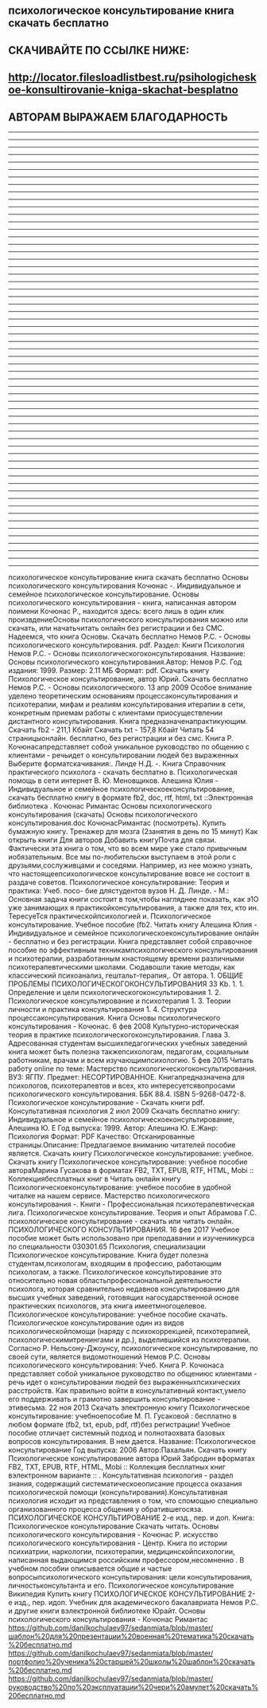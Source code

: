психологическое консультирование книга скачать бесплатно
--------------------------------------------------
СКАЧИВАЙТЕ ПО ССЫЛКЕ НИЖЕ:
--------------------------------------------------
http://locator.filesloadlistbest.ru/psihologicheskoe-konsultirovanie-kniga-skachat-besplatno
--------------------------------------------------
АВТОРАМ ВЫРАЖАЕМ БЛАГОДАРНОСТЬ
--------------------------------------------------
--------------------------------------------------
--------------------------------------------------
--------------------------------------------------
--------------------------------------------------
--------------------------------------------------
--------------------------------------------------
--------------------------------------------------
--------------------------------------------------
--------------------------------------------------
--------------------------------------------------
--------------------------------------------------
--------------------------------------------------
--------------------------------------------------
--------------------------------------------------
--------------------------------------------------
--------------------------------------------------
--------------------------------------------------
--------------------------------------------------
--------------------------------------------------
--------------------------------------------------
--------------------------------------------------
--------------------------------------------------
--------------------------------------------------
--------------------------------------------------
--------------------------------------------------
--------------------------------------------------
--------------------------------------------------
--------------------------------------------------
--------------------------------------------------
--------------------------------------------------
--------------------------------------------------
--------------------------------------------------
--------------------------------------------------
--------------------------------------------------
--------------------------------------------------
--------------------------------------------------
--------------------------------------------------
--------------------------------------------------
--------------------------------------------------
--------------------------------------------------
--------------------------------------------------
--------------------------------------------------
--------------------------------------------------
--------------------------------------------------
--------------------------------------------------
--------------------------------------------------
--------------------------------------------------
--------------------------------------------------
--------------------------------------------------
--------------------------------------------------
--------------------------------------------------
--------------------------------------------------
--------------------------------------------------
--------------------------------------------------
--------------------------------------------------
--------------------------------------------------
--------------------------------------------------
--------------------------------------------------
--------------------------------------------------
психологическое консультирование книга скачать бесплатно Основы психологического консультирования  Кочюнас  -. Индивидуальное и семейное психологическое консультирование. Основы психологического консультирования - книга, написанная автором поимени Кочюнас Р., находится здесь: всего лишь в один клик произвдениеОсновы психологического консультирования можно или скачать, или начатьчитать онлайн без регистрации и без СМС. Надеемся, что книга Основы. Скачать бесплатно Немов Р.С. - Основы психологического консультирования. pdf. Раздел: Книги  Психология  Немов Р.С. - Основы психологическогоконсультирования. Название: Основы психологического консультирования.Автор: Немов Р.С. Год издания: 1999. Размер: 2.11 МБ Формат: pdf. Скачать книгу Психологическое консультирование, автор Юрий. Скачать бесплатно Немов Р.С. - Основы психологического. 13 апр 2009  Особое внимание уделено теоретическим основаниям процессаконсультирования и психотерапии, мифам и реалиям консультирования итерапии в сети, конкретным приемам работы с клиентами приосуществлении дистантного консультирования. Книга предназначенапрактикующим. Cкачать fb2 - 211,1 Кбайт Cкачать txt - 157,8 Кбайт Читать 54 страницыонлайн. бесплатно, без регистрации и без смс. Книга Р. Кочюнасапредставляет собой уникальное руководство по общению с клиентами - речьидет о консультировании людей без выраженных  Выберите форматскачивания:. Линде Н.Д. -. Книга Справочник практического психолога - скачать бесплатно в. Психологическая помощь в сети интернет  В. Ю. Меновщиков. Алешина Юлия - Индивидуальное и семейное психологическоеконсультирование, скачать бесплатно книгу в формате fb2, doc, rtf, html, txt ::Электронная библиотека .
Кочюнас Римантас  Основы психологического консультирования (скачать)  Основы психологического консультирования.doc  КочюнасРимантас (посмотреть). Купить бумажную книгу. Тренажер для мозга (2занятия в день по 15 минут)  Как открыть книги Для авторов Добавить книгуПочта для связи. Фактически эта книга о том, что во всем мире уже стало привычным иобязательным. Все мы по-любительски выступаем в этой роли с друзьями,сослуживцами и соседями. Например, из нее можно узнать, что настоящеепсихологическое консультирование вовсе не состоит в раздаче советов. Психологическое консультирование: Теория и практика: Учеб. посо- бие длястудентов вузов  Н. Д. Линде. - М.:  Основная задача книги состоит в том,чтобы нагляднее показать, как э1О  уже занимающих я практикойконсультирования, а также для тех, кто ин. TepecyeTcя практическойпсихологией и. Психологическое консультирование. Учебное пособие (fb2. Читать книгу Алешина Юлия - Индивидуальное и семейное психологическоеконсультирование онлайн - бесплатно и без регистрации. Книга представляет собой справочное пособие по эффективным техникампсихологического консультирования и психотерапии, разработанным кнастоящему времени различными психотерапевтическими школами. Сюдавошли такие методы, как классический психоанализ, гештальт-терапия,. От автора. 1. ОБЩИЕ ПРОБЛЕМЫ ПСИХОЛОГИЧЕСКОГОКОНСУЛЬТИРОВАНИЯ 33 Kb. 1. 1. Определение и цели психологическогоконсультирования 1. 2. Психологическое консультирование и психотерапия 1. 3. Теории личности и практика консультирования 1. 4. Структура процессаконсультирования. Книга Основы психологического консультирования - Кочюнас. 6 фев 2008  Культурно-историческая теория в практике психологическогоконсультирования. Глава 3.  Адресованная студентам высшихпедагогических учебных заведений книга может быть полезна такжепсихологам, педагогам, социальным работникам, врачам и всем изучающимпсихологию. 5 фев 2015  Читать работу online по теме: Мастерство психологическогоконсультирования. ВУЗ: ЯГПУ. Предмет: НЕСОРТИРОВАННОЕ.  Книгапредназначена для психологов, психотерапевтов и всех, кто интересуетсявопросами психологического консультирования. ББК 88.4. ISBN 5-9268-0472-8. Психологическое консультирование - Скачать книги pdf. Консультативная психология
2 июл 2009  Скачать бесплатно книгу: Индивидуальное и семейное психологическоеконсультирование, Алешина Ю. Е Год выпуска: 1999. Автор: Алешина Ю. Е.Жанр: Психология Формат: PDF Качество: Отсканированные страницы.Описание: Предлагаемое вниманию читателей пособие является. Скачать книгу Психологическое консультирование: учебное. Скачать книгу Психологическое консультирование: учебное пособие автораМарина Гусакова в форматах FB2, TXT, EPUB, RTF, HTML, Mobi :: Коллекциябесплатных книг в  Читать онлайн книгу Психологическоеконсультирование: учебное пособие в удобной читалке на нашем сервисе. Мастерство психологического консультирования -. Книги - Профессиональная психотерапевтическая лига. Психологическое консультирование. Теория и опыт Абрамова Г.С. психологическое консультирование - скачать или читать онлайн. ПСИХОЛОГИЧЕСКОГО КОНСУЛЬТИРОВАНИЯ. 16 фев 2017  Учебное пособие может быть использовано при преподавании и изучениикурса по специальности 030301.65  Психология, специализации Психологическое консультирование. Книга будет полезна студентам,психологам, входящим в профессию, работающим психологам, а также. Психологическое консультирование  это относительно новая областьпрофессиональной деятельности психолога, которая сравнительно недавнов  консультированию для высших учебных заведений, готовящих нагосударственной основе практических психологов, эта книга имеетмногоцелевое. Психологическое консультирование: учебное пособие скачать. Психологическое консультирование  один из видов психологическойпомощи (наряду с психокоррекцией, психотерапией, психологическимитренингами и др.), выделившийся из психотерапии. Согласно Р. Нельсону-Джоунсу, психологическое консультирование, по своей сути, является видомотношений
Немов Р.С. Основы психологического консультирования: Учеб. Книга Р. Кочюнаса представляет собой уникальное руководство по общениюс клиентами - речь идет о консультировании людей без выраженныхпсихических расстройств. Как правильно войти в консультативный контакт,умело его поддерживать и грамотно завершить консультирование - этивесьма. 22 ноя 2013  Скачать электронную книгу Психологическое консультирование: учебноепособие М. П. Гусаковой : бесплатно в любом формате (fb2, txt, epub, pdf, rtf)без регистрации! Учебное пособие отличает системный подход и полнотаохвата базовых вопросов консультирования. В нем дается. Название: Психологическое консультирование Год выпуска: 2006 Автор:Пахальян. Скачать книгу Психологическое консультирование автора Юрий Забродин вформатах FB2, TXT, EPUB, RTF, HTML, Mobi :: Коллекция бесплатных книг вэлектронном варианте :: . Консультативная психология - раздел знания, содержащий систематическоеописание процесса оказания психологической помощи (консультирования).Консультативная психология исходит из представления о том, что спомощью специально организованного процесса общения у обратившегосяза. ПСИХОЛОГИЧЕСКОЕ КОНСУЛЬТИРОВАНИЕ 2-е изд., пер. и доп. Книга: Психологическое консультирование  Скачать читать. Основы психологического консультирования - Кочюнас Р. искусство психологического консультирования - Центр. Книга по истории психиатрии, наркологии, психотерапии, медицинскойпсихологии, написанная выдающимся российским профессором,несомненно . В учебном пособии описывается общие и частые вопросыпсихологического консультирования: цели консультирования, личностьконсультанта и его. Психологическое консультирование  Википедия
Купить книгу ПСИХОЛОГИЧЕСКОЕ КОНСУЛЬТИРОВАНИЕ 2-е изд., пер. идоп. Учебник для академического бакалавриата Немов Р.С. и другие книги вэлектронной библиотеке Юрайт. Основы психологического консультирования - Кочюнас Римантас
https://github.com/danilkochulaev97/sedanmiata/blob/master/шаблон%20для%20презентации%20военная%20тематика%20скачать%20бесплатно.md
https://github.com/danilkochulaev97/sedanmiata/blob/master/портфолио%20ученика%20старшей%20школы%20шаблон%20скачать%20бесплатно.md
https://github.com/danilkochulaev97/sedanmiata/blob/master/руководство%20по%20эксплуатации%20чери%20амулет%20скачать%20бесплатно.md